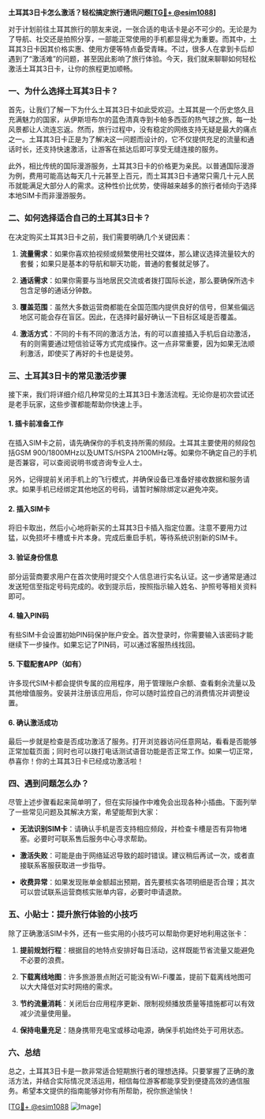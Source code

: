 **土耳其3日卡怎么激活？轻松搞定旅行通讯问题[[TG💪+ @esim1088](https://t.me/s/esim1088)]**

对于计划前往土耳其旅行的朋友来说，一张合适的电话卡是必不可少的。无论是为了导航、社交还是拍照分享，一部能正常使用的手机都显得尤为重要。而其中，土耳其3日卡因其价格实惠、使用方便等特点备受青睐。不过，很多人在拿到卡后却遇到了“激活难”的问题，甚至因此影响了旅行体验。今天，我们就来聊聊如何轻松激活土耳其3日卡，让你的旅程更加顺畅。

### **一、为什么选择土耳其3日卡？**

首先，让我们了解一下为什么土耳其3日卡如此受欢迎。土耳其是一个历史悠久且充满魅力的国家，从伊斯坦布尔的蓝色清真寺到卡帕多西亚的热气球之旅，每一处风景都让人流连忘返。然而，旅行过程中，没有稳定的网络支持无疑是最大的痛点之一。土耳其3日卡正是为了解决这一问题而设计的，它不仅提供充足的流量和通话时长，还支持快速激活，让游客在抵达后即可享受无缝连接的服务。

此外，相比传统的国际漫游服务，土耳其3日卡的价格更为亲民。以普通国际漫游为例，费用可能高达每天几十元甚至上百元，而土耳其3日卡通常只需几十元人民币就能满足大部分人的需求。这种性价比优势，使得越来越多的旅行者倾向于选择本地SIM卡而非漫游服务。

### **二、如何选择适合自己的土耳其3日卡？**

在决定购买土耳其3日卡之前，我们需要明确几个关键因素：

1. **流量需求**：如果你喜欢拍视频或频繁使用社交媒体，那么建议选择流量较大的套餐；如果只是基本的导航和聊天功能，普通的套餐就足够了。
   
2. **通话需求**：如果你需要与当地居民交流或者拨打国际长途，那么要确保所选卡包含足够的通话分钟数。

3. **覆盖范围**：虽然大多数运营商都能在全国范围内提供良好的信号，但某些偏远地区可能会存在盲区。因此，在选择时最好确认一下目标区域是否覆盖。

4. **激活方式**：不同的卡有不同的激活方法，有的可以直接插入手机后自动激活，有的则需要通过短信验证等方式完成操作。这一点非常重要，因为如果无法顺利激活，即使买了再好的卡也是徒劳。

### **三、土耳其3日卡的常见激活步骤**

接下来，我们将详细介绍几种常见的土耳其3日卡激活流程。无论你是初次尝试还是老手玩家，这些步骤都能帮助你快速上手。

#### **1. 插卡前准备工作**
在插入SIM卡之前，请先确保你的手机支持所需的频段。土耳其主要使用的频段包括GSM 900/1800MHz以及UMTS/HSPA 2100MHz等。如果你不确定自己的手机是否兼容，可以查阅说明书或咨询专业人士。

另外，记得提前关闭手机上的飞行模式，并确保设备已准备好接收数据和服务请求。如果手机已经绑定其他地区的号码，请暂时解除绑定以避免冲突。

#### **2. 插入SIM卡**
将旧卡取出，然后小心地将新买的土耳其3日卡插入指定位置。注意不要用力过猛，以免损坏卡槽或卡片本身。完成后重启手机，等待系统识别新的SIM卡。

#### **3. 验证身份信息**
部分运营商要求用户在首次使用时提交个人信息进行实名认证。这一步通常是通过发送短信至指定号码完成的。收到提示后，按照指示输入姓名、护照号等相关资料即可。

#### **4. 输入PIN码**
有些SIM卡会设置初始PIN码保护账户安全。首次登录时，你需要输入该密码才能继续下一步操作。如果忘记了PIN码，可以通过客服热线找回。

#### **5. 下载配套APP（如有）**
许多现代SIM卡都会提供专属的应用程序，用于管理账户余额、查看剩余流量以及其他增值服务。安装并注册该应用后，你可以随时监控自己的消费情况并调整设置。

#### **6. 确认激活成功**
最后一步就是检查是否成功激活了服务。打开浏览器访问任意网站，看看是否能够正常加载页面；同时也可以拨打电话测试语音功能是否正常工作。如果一切正常，恭喜你！你的土耳其3日卡已经成功激活啦！

### **四、遇到问题怎么办？**

尽管上述步骤看起来简单明了，但在实际操作中难免会出现各种小插曲。下面列举了一些常见问题及其解决方案，希望能帮到大家：

- **无法识别SIM卡**：请确认手机是否支持相应频段，并检查卡槽是否有异物堵塞。必要时可联系售后服务中心寻求帮助。
  
- **激活失败**：可能是由于网络延迟导致的超时错误。建议稍后再试一次，或者直接联系客服获取进一步指导。

- **收费异常**：如果发现账单金额超出预期，首先要核实各项明细是否合理；其次可以尝试联系运营商核实账单内容，必要时申请退款。

### **五、小贴士：提升旅行体验的小技巧**

除了正确激活SIM卡外，还有一些实用的小技巧可以帮助你更好地利用这张卡：

1. **提前规划行程**：根据目的地特点安排好每日活动，这样既能节省流量又能避免不必要的浪费。
   
2. **下载离线地图**：许多旅游景点附近可能没有Wi-Fi覆盖，提前下载离线地图可以大大降低对实时网络的需求。
   
3. **节约流量消耗**：关闭后台应用程序更新、限制视频播放质量等措施都可以有效减少流量使用量。

4. **保持电量充足**：随身携带充电宝或移动电源，确保手机始终处于可用状态。

### **六、总结**

总之，土耳其3日卡是一款非常适合短期旅行者的理想选择。只要掌握了正确的激活方法，并结合实际情况灵活运用，相信每位游客都能享受到便捷高效的通信服务。希望本文提供的指南能够对你有所帮助，祝你旅途愉快！

[[TG💪+ @esim1088](https://t.me/s/esim1088) ![Image](https://i.postimg.cc/4NQfJmqS/Snipaste-2025-05-13-00-14-12.png)]